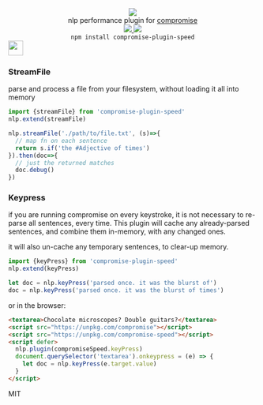 <div align="center">
  <img src="https://cloud.githubusercontent.com/assets/399657/23590290/ede73772-01aa-11e7-8915-181ef21027bc.png" />

  <div>nlp performance plugin for <a href="https://github.com/spencermountain/compromise/">compromise</a></div> 

  <!-- npm version -->
  <a href="https://npmjs.org/package/compromise-plugin-speed">
    <img src="https://img.shields.io/npm/v/compromise-plugin-speed.svg?style=flat-square" />
  </a>
  
  <!-- file size -->
  <a href="https://unpkg.com/compromise-plugin-speed/builds/compromise-plugin-speed.min.js">
    <img src="https://badge-size.herokuapp.com/spencermountain/compromise/master/plugins/plugin-speed/builds/compromise-plugin-speed.min.js" />
  </a>

  <div align="center">
    <code>npm install compromise-plugin-speed</code>
  </div>
</div>

<!-- spacer -->
<img height="30px" src="https://user-images.githubusercontent.com/399657/68221862-17ceb980-ffb8-11e9-87d4-7b30b6488f16.png"/>

### StreamFile
parse and process a file from your filesystem, without loading it all into memory
```js
import {streamFile} from 'compromise-plugin-speed'
nlp.extend(streamFile)

nlp.streamFile('./path/to/file.txt', (s)=>{
  // map fn on each sentence
  return s.if('the #Adjective of times')
}).then(doc=>{
  // just the returned matches
  doc.debug()
})

```


### Keypress
if you are running compromise on every keystroke, it is not necessary to re-parse all sentences, every time.
This plugin will cache any already-parsed sentences, and combine them in-memory, with any changed ones.

it will also un-cache any temporary sentences, to clear-up memory.
```js
import {keyPress} from 'compromise-plugin-speed'
nlp.extend(keyPress)

let doc = nlp.keyPress('parsed once. it was the blurst of')
doc = nlp.keyPress('parsed once. it was the blurst of times')
```

or in the browser:
```html
<textarea>Chocolate microscopes? Double guitars?</textarea>
<script src="https://unpkg.com/compromise"></script>
<script src="https://unpkg.com/compromise-speed"></script>
<script defer>
  nlp.plugin(compromiseSpeed.keyPress)
  document.querySelector('textarea').onkeypress = (e) => {
    let doc = nlp.keyPress(e.target.value)
  }
</script>
```

<!-- ### StreamFetch 

 ### WorkerPool -->

MIT